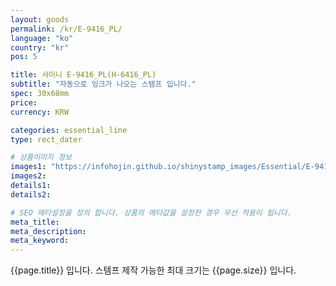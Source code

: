 ```yaml
---
layout: goods
permalink: /kr/E-9416_PL/
language: "ko"
country: "kr"
pos: 5

title: 샤이니 E-9416_PL(H-6416_PL)
subtitle: "자동으로 잉크가 나오는 스템프 입니다."
spec: 30x68mm
price: 
currency: KRW

categories: essential_line
type: rect_dater

# 상품이미지 정보
images1: "https://infohojin.github.io/shinystamp_images/Essential/E-9416_PL/E-9416_PL_1.jpg"
images2:
details1:
details2:    

# SEO 메타설정을 정의 합니다. 상품의 메타값을 설정한 경우 우선 적용이 됩니다.
meta_title: 
meta_description:
meta_keyword:
---
```


{{page.title}} 입니다. 스템프 제작 가능한 최대 크기는 {{page.size}} 입니다.